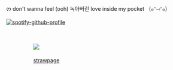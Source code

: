 ᰔ don't wanna feel (ooh) 녹아버린 love inside my pocket （๑ᵔ⤙ᵔ๑）
	ㅤ ㅤ ㅤ

[![spotify-github-profile](https://spotify-github-profile.kittinanx.com/api/view?uid=wjdes5kajmt1gqhbzctuzbgid&cover_image=true&theme=natemoo-re&show_offline=false&background_color=121212&interchange=true&bar_color=53b14f&bar_color_cover=false)](https://github.com/kittinan/spotify-github-profile)
 ㅤㅤ

  ㅤ ㅤ ㅤ ㅤ

 ㅤㅤㅤ ㅤㅤ  ![](https://nyaa.neocities.org/shrines/shrines%20css/chiikawa/chiikawaemb3_chara_img.png)

  ㅤㅤㅤ ㅤㅤ  [strawpage](https://beomran.straw.page/)

 
 
 
  ㅤㅤ  ㅤㅤ  ㅤㅤ  ㅤㅤ 
  
